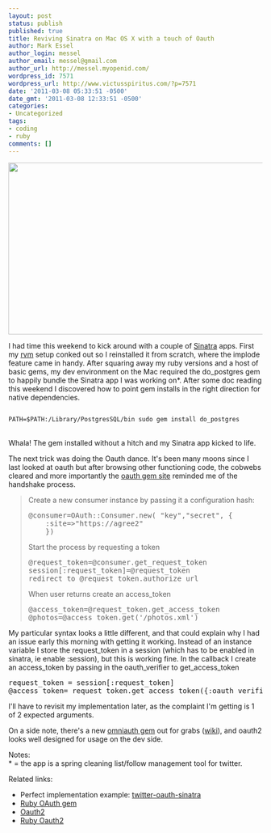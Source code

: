 ```yaml
---
layout: post
status: publish
published: true
title: Reviving Sinatra on Mac OS X with a touch of Oauth
author: Mark Essel
author_login: messel
author_email: messel@gmail.com
author_url: http://messel.myopenid.com/
wordpress_id: 7571
wordpress_url: http://www.victusspiritus.com/?p=7571
date: '2011-03-08 05:33:51 -0500'
date_gmt: '2011-03-08 12:33:51 -0500'
categories:
- Uncategorized
tags:
- coding
- ruby
comments: []
---
```

<p style="text-align: center;"><a href="http://www.sinatrarb.com/"><img class="aligncenter size-full wp-image-7577" title="sinatrarb" src="{{ site.url }}/assets/2011/03/sinatrarb.jpg" alt="" width="522" height="340" /></a></p>
<p>I had time this weekend to kick around with a couple of <a href="http://www.sinatrarb.com/">Sinatra</a> apps. First my <a href="http://rvm.beginrescueend.com/">rvm</a> setup conked out so I reinstalled it from scratch, where the implode feature came in handy. After squaring away my ruby versions and a host of basic gems, my dev environment on the Mac required the do_postgres gem to happily bundle the Sinatra app I was working on*. After some doc reading this weekend I discovered how to point gem installs in the right direction for native dependencies.<br />
<code><br />
PATH=$PATH:/Library/PostgresSQL/bin sudo gem install do_postgres<br />
</code><br />
Whala! The gem installed without a hitch and my Sinatra app kicked to life.</p>
<p>The next trick was doing the Oauth dance. It's been many moons since I last looked at oauth but after browsing other functioning code, the cobwebs cleared and more importantly the <a href="http://oauth.rubyforge.org/">oauth gem site</a> reminded me of the handshake process.</p>
<blockquote><p>Create a new consumer instance by passing it a configuration hash:</p>
<pre>@consumer=OAuth::Consumer.new( "key","secret", {
    :site=&gt;"https://agree2"
    })
</pre>
<p>Start the process by requesting a token</p>
<pre>@request_token=@consumer.get_request_token
session[:request_token]=@request_token
redirect_to @request_token.authorize_url
</pre>
<p>When user returns create an access_token</p>
<pre>@access_token=@request_token.get_access_token
@photos=@access_token.get('/photos.xml')
</pre>
</blockquote>
<p>My particular syntax looks a little different, and that could explain why I had an issue early this morning with getting it working. Instead of an instance variable I store the request_token in a session (which has to be enabled in sinatra, ie enable :session), but this is working fine. In the callback I create an access_token by passing in the oauth_verifier to get_access_token</p>
<pre>request_token = session[:request_token]
@access_token= request_token.get_access_token({:oauth_verifier =&gt; params[:oauth_verifier]})
</pre>
<p>I'll have to revisit my implementation later, as the complaint I'm getting is 1 of 2 expected arguments.</p>
<p>On a side note, there's a new <a href="https://github.com/intridea/omniauth">omniauth gem</a> out for grabs (<a href="https://github.com/intridea/omniauth/wiki">wiki</a>), and oauth2 looks well designed for usage on the dev side.</p>
<p>Notes:<br />
* = the app is a spring cleaning list/follow management tool for twitter.</p>
<p>Related links:</p>
<ul>
<li>Perfect implementation example: <a href="https://github.com/mirven/twitter-oauth-sinatra/blob/master/app.rb">twitter-oauth-sinatra</a></li>
<li><a href="http://oauth.rubyforge.org/">Ruby OAuth gem</a></li>
<li><a href="http://wiki.oauth.net/w/page/25236487/OAuth-2">Oauth2</a></li>
<li><a href="https://github.com/intridea/oauth2">Ruby Oauth2</a></li>
</ul>
